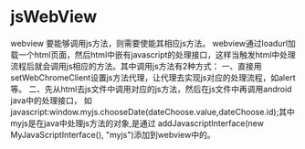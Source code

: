 jsWebView
=========

webview 要能够调用js方法，则需要使能其相应js方法。
webview通过loadurl加载一个html页面，然后html中嵌有javascript的处理接口，这样当触发html中处理流程后就会调用js相应的方法。其中调用js方法有2种方式：
一、直接用setWebChromeClient设置js方法代理，让代理去实现js对应的处理流程，如alert等。
二、先从html去js文件中调用对应的js方法，然后在js文件中再调用android java中的处理接口，
    如javascript:window.myjs.chooseDate(dateChoose.value,dateChoose.id);其中myjs是在java中处理js方法的对象,是通过
    addJavascriptInterface(new MyJavaScriptInterface(), "myjs")添加到webview中的。
